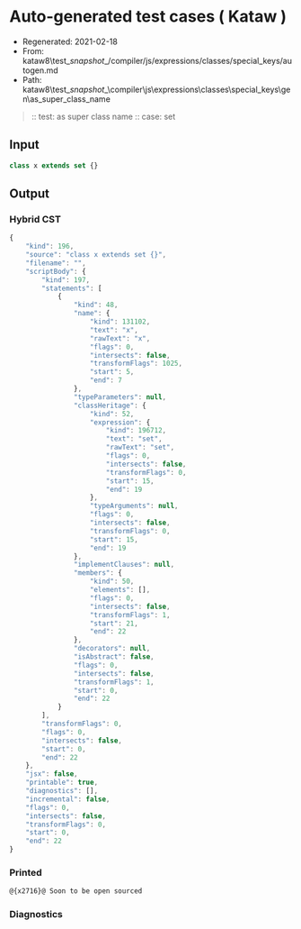 # Auto-generated test cases ( Kataw )
- Regenerated: 2021-02-18
- From: kataw8\test\__snapshot__/compiler/js/expressions/classes/special_keys/autogen.md
- Path: kataw8\test\__snapshot__\compiler\js\expressions\classes\special_keys\gen\as_super_class_name
> :: test: as super class name
> :: case: set
## Input

`````js
class x extends set {}
`````

## Output


### Hybrid CST


```javascript
{
    "kind": 196,
    "source": "class x extends set {}",
    "filename": "",
    "scriptBody": {
        "kind": 197,
        "statements": [
            {
                "kind": 48,
                "name": {
                    "kind": 131102,
                    "text": "x",
                    "rawText": "x",
                    "flags": 0,
                    "intersects": false,
                    "transformFlags": 1025,
                    "start": 5,
                    "end": 7
                },
                "typeParameters": null,
                "classHeritage": {
                    "kind": 52,
                    "expression": {
                        "kind": 196712,
                        "text": "set",
                        "rawText": "set",
                        "flags": 0,
                        "intersects": false,
                        "transformFlags": 0,
                        "start": 15,
                        "end": 19
                    },
                    "typeArguments": null,
                    "flags": 0,
                    "intersects": false,
                    "transformFlags": 0,
                    "start": 15,
                    "end": 19
                },
                "implementClauses": null,
                "members": {
                    "kind": 50,
                    "elements": [],
                    "flags": 0,
                    "intersects": false,
                    "transformFlags": 1,
                    "start": 21,
                    "end": 22
                },
                "decorators": null,
                "isAbstract": false,
                "flags": 0,
                "intersects": false,
                "transformFlags": 1,
                "start": 0,
                "end": 22
            }
        ],
        "transformFlags": 0,
        "flags": 0,
        "intersects": false,
        "start": 0,
        "end": 22
    },
    "jsx": false,
    "printable": true,
    "diagnostics": [],
    "incremental": false,
    "flags": 0,
    "intersects": false,
    "transformFlags": 0,
    "start": 0,
    "end": 22
}
```

### Printed


```javascript
@{x2716}@ Soon to be open sourced
```

### Diagnostics


```javascript

```

